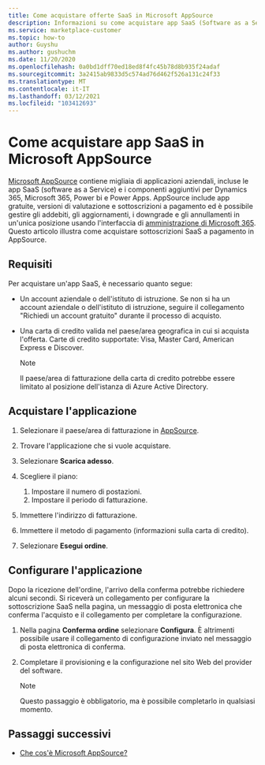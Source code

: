 ```yaml
---
title: Come acquistare offerte SaaS in Microsoft AppSource
description: Informazioni su come acquistare app SaaS (Software as a Service) dai partner Microsoft su Microsoft AppSource.
ms.service: marketplace-customer
ms.topic: how-to
author: Guyshu
ms.author: gushuchm
ms.date: 11/20/2020
ms.openlocfilehash: 0a0bd1dff70ed18ed8f4fc45b78d8b935f24adaf
ms.sourcegitcommit: 3a2415ab9833d5c574ad76d462f526a131c24f33
ms.translationtype: MT
ms.contentlocale: it-IT
ms.lasthandoff: 03/12/2021
ms.locfileid: "103412693"
---
```

# <a name="how-to-purchase-saas-apps-on-microsoft-appsource"></a>Come acquistare app SaaS in Microsoft AppSource

[Microsoft AppSource](https://appsource.microsoft.com/) contiene migliaia di applicazioni aziendali, incluse le app SaaS (software as a Service) e i componenti aggiuntivi per Dynamics 365, Microsoft 365, Power bi e Power Apps. AppSource include app gratuite, versioni di valutazione e sottoscrizioni a pagamento ed è possibile gestire gli addebiti, gli aggiornamenti, i downgrade e gli annullamenti in un'unica posizione usando l'interfaccia di [amministrazione di Microsoft 365](/microsoft-365/admin/admin-overview/about-the-admin-center). Questo articolo illustra come acquistare sottoscrizioni SaaS a pagamento in AppSource.

## <a name="requirements"></a>Requisiti

Per acquistare un'app SaaS, è necessario quanto segue:

- Un account aziendale o dell'istituto di istruzione. Se non si ha un account aziendale o dell'istituto di istruzione, seguire il collegamento "Richiedi un account gratuito" durante il processo di acquisto.

- Una carta di credito valida nel paese/area geografica in cui si acquista l'offerta. Carte di credito supportate: Visa, Master Card, American Express e Discover.

    > [!Note]
    > Il paese/area di fatturazione della carta di credito potrebbe essere limitato al posizione dell'istanza di Azure Active Directory.

## <a name="purchase-the-application"></a>Acquistare l'applicazione

1. Selezionare il paese/area di fatturazione in [AppSource](https://appsource.microsoft.com/).
1. Trovare l'applicazione che si vuole acquistare.
1. Selezionare **Scarica adesso**.
1. Scegliere il piano:

    1. Impostare il numero di postazioni.
    1. Impostare il periodo di fatturazione.
    
1. Immettere l'indirizzo di fatturazione.
1. Immettere il metodo di pagamento (informazioni sulla carta di credito).    
1. Selezionare **Esegui ordine**.

## <a name="configure-the-application"></a>Configurare l'applicazione

Dopo la ricezione dell'ordine, l'arrivo della conferma potrebbe richiedere alcuni secondi. Si riceverà un collegamento per configurare la sottoscrizione SaaS nella pagina, un messaggio di posta elettronica che conferma l'acquisto e il collegamento per completare la configurazione.

1. Nella pagina **Conferma ordine** selezionare **Configura**. È altrimenti possibile usare il collegamento di configurazione inviato nel messaggio di posta elettronica di conferma.
1. Completare il provisioning e la configurazione nel sito Web del provider del software.

    > [!Note]
    > Questo passaggio è obbligatorio, ma è possibile completarlo in qualsiasi momento.

## <a name="next-steps"></a>Passaggi successivi

- [Che cos'è Microsoft AppSource?](appsource-overview.md)
